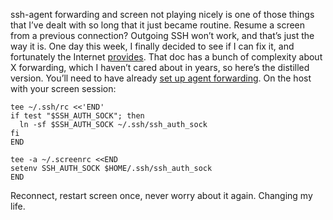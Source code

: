 <!--# set var="title" value="SSH agent forwarding & screen" -->
<!--# set var="date" value="February 28, 2016" -->

<!--# include file="include/top.html" -->

ssh-agent forwarding and screen not playing nicely is one of those things that I’ve dealt with so long that it just became routine. Resume a screen from a previous connection? Outgoing SSH won’t work, and that’s just the way it is. One day this week, I finally decided to see if I can fix it, and fortunately the Internet [provides](https://gist.github.com/martijnvermaat/8070533). That doc has a bunch of complexity about X forwarding, which I haven’t cared about in years, so here’s the distilled version. You’ll need to have already [set up agent forwarding](https://developer.github.com/guides/using-ssh-agent-forwarding/). On the host with your screen session:

    tee ~/.ssh/rc <<'END'
    if test "$SSH_AUTH_SOCK"; then
      ln -sf $SSH_AUTH_SOCK ~/.ssh/ssh_auth_sock
    fi
    END
	
    tee -a ~/.screenrc <<END
    setenv SSH_AUTH_SOCK $HOME/.ssh/ssh_auth_sock
    END

Reconnect, restart screen once, never worry about it again. Changing my life.

<!--# include file="include/bottom.html" -->
